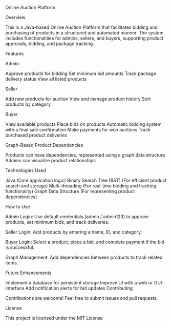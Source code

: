 Online Auction Platform

Overview

This is a Java-based Online Auction Platform that facilitates bidding and purchasing of products in a structured and automated manner. The system includes functionalities for admins, sellers, and buyers, supporting product approvals, bidding, and package tracking.

Features

Admin

Approve products for bidding
Set minimum bid amounts
Track package delivery status
View all listed products

Seller

Add new products for auction
View and manage product history
Sort products by category

Buyer

View available products
Place bids on products
Automatic bidding system with a final sale confirmation
Make payments for won auctions
Track purchased product deliveries


Graph-Based Product Dependencies

Products can have dependencies, represented using a graph data structure
Admins can visualize product relationships

Technologies Used

Java (Core application logic)
Binary Search Tree (BST) (For efficient product search and storage)
Multi-threading (For real-time bidding and tracking functionality)
Graph Data Structure (For representing product dependencies)

How to Use

Admin Login: Use default credentials (admin / admin123) to approve products, set minimum bids, and track deliveries.

Seller Login: Add products by entering a name, ID, and category.

Buyer Login: Select a product, place a bid, and complete payment if the bid is successful.

Graph Management: Add dependencies between products to track related items.

Future Enhancements

Implement a database for persistent storage
Improve UI with a web or GUI interface
Add notification alerts for bid updates
Contributing

Contributions are welcome! Feel free to submit issues and pull requests.

License

This project is licensed under the MIT License
